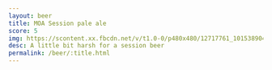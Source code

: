 ```yaml
---
layout: beer
title: MOA Session pale ale
score: 5
img: https://scontent.xx.fbcdn.net/v/t1.0-0/p480x480/12717761_10153890412778745_1469082473536049223_n.jpg?oh=7adc71aba83eb7085b80d7ff1daac506&oe=58DBEA3D
desc: A little bit harsh for a session beer
permalink: /beer/:title.html
---
```

